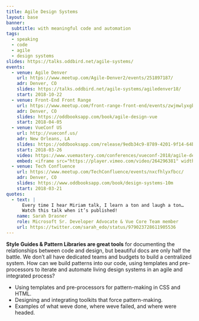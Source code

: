 ```yaml
---
title: Agile Design Systems
layout: base
banner:
  subtitle: with meaningful code and automation
tags:
  - speaking
  - code
  - agile
  - design systems
slides: https://talks.oddbird.net/agile-systems/
events:
  - venue: Agile Denver
    url: https://www.meetup.com/Agile-Denver2/events/251897187/
    adr: Denver, CO
    slides: https://talks.oddbird.net/agile-systems/agiledenver18/
    start: 2018-10-22
  - venue: Front-End Front Range
    url: https://www.meetup.com/front-range-front-end/events/zwjmwlyxgbhb/
    adr: Denver, CO
    slides: https://oddbooksapp.com/book/agile-design-vue
    start: 2018-04-05
  - venue: VueConf US
    url: http://vueconf.us/
    adr: New Orleans, LA
    slides: https://oddbooksapp.com/release/9edb34c9-8789-4201-9f14-64bf5ab11b0a
    start: 2018-03-26
    video: https://www.vuemastery.com/conferences/vueconf-2018/agile-design-systems-in-vue-miriam-suzanne/
    embed: <iframe src="https://player.vimeo.com/video/264296381" width="640" height="360" frameborder="0" allowfullscreen></iframe>
  - venue: Tech Confluence
    url: https://www.meetup.com/TechConfluence/events/nxcfhlyxfbcc/
    adr: Denver, CO
    slides: https://www.oddbooksapp.com/book/design-systems-10m
    start: 2018-03-21
quotes:
  - text: |
      Every time I hear Miriam talk, I learn a ton and laugh a ton…
      Watch this talk when it’s published!
    name: Sarah Drasner
    role: Microsoft Sr. Developer Advocate & Vue Core Team member
    url: https://twitter.com/sarah_edo/status/979023728611905536
---
```


**Style Guides & Pattern Libraries are great tools**
for documenting the relationships between code and design,
but beautiful docs are only half the battle.
We don’t all have dedicated teams and budgets
to build a centralized system.
How can we build patterns into our code,
using templates and pre-processors to iterate and automate
living design systems in an agile and integrated process?

- Using templates and pre-processors for pattern-making in CSS and HTML.
- Designing and integrating toolkits that force pattern-making.
- Examples of what weve done, where weve failed, and where were headed.
